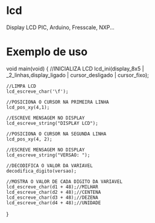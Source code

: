 # lcd
Display LCD PIC, Arduino, Fresscale, NXP...

# Exemplo de uso

void main(void) {
    //INICIALIZA LCD
    lcd_ini(display_8x5 | _2_linhas,display_ligado | cursor_desligado | cursor_fixo); 

    //LIMPA LCD
	lcd_escreve_char('\f'); 

    //POSICIONA O CURSOR NA PRIMEIRA LINHA
	lcd_pos_xy(4,1);

    //ESCREVE MENSAGEM NO DISPLAY
	lcd_escreve_string("DISPLAY LCD");	

    //POSICIONA O CURSOR NA SEGUNDA LINHA
	lcd_pos_xy(4, 2);

    //ESCREVE MENSAGEM NO DISPLAY
	lcd_escreve_string("VERSAO: ");

    //DECODIFICA O VALOR DA VARIAVEL
	decodifica_digito(versao);

    //MOSTRA O VALOR DE CADA DIGITO DA VARIAVEL
    lcd_escreve_char(d1 + 48);//MILHAR
    lcd_escreve_char(d2 + 48);//CENTENA 
	lcd_escreve_char(d3 + 48);//DEZENA 
	lcd_escreve_char(d4 + 48);//UNIDADE

}

